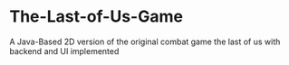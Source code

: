 # The-Last-of-Us-Game
A Java-Based 2D version of the original combat game the last of us with backend and UI implemented
